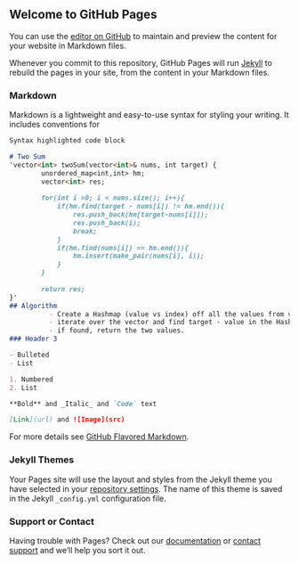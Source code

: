 ## Welcome to GitHub Pages

You can use the [editor on GitHub](https://github.com/oogwaay/notes/edit/master/README.md) to maintain and preview the content for your website in Markdown files.

Whenever you commit to this repository, GitHub Pages will run [Jekyll](https://jekyllrb.com/) to rebuild the pages in your site, from the content in your Markdown files.

### Markdown

Markdown is a lightweight and easy-to-use syntax for styling your writing. It includes conventions for

```markdown
Syntax highlighted code block

# Two Sum
'vector<int> twoSum(vector<int>& nums, int target) {
        unordered_map<int,int> hm;
        vector<int> res;
        
        for(int i =0; i < nums.size(); i++){
            if(hm.find(target - nums[i]) != hm.end()){
                res.push_back(hm[target-nums[i]]);
                res.push_back(i);
                break;
            }
            if(hm.find(nums[i]) == hm.end()){
                hm.insert(make_pair(nums[i], i));
            }
        }
        
        return res;
}'
## Algorithm
          - Create a Hashmap (value vs index) off all the values from vector.
          - iterate over the vector and find target - value in the Hashmap
          - if found, return the two values. 
### Header 3

- Bulleted
- List

1. Numbered
2. List

**Bold** and _Italic_ and `Code` text

[Link](url) and ![Image](src)
```

For more details see [GitHub Flavored Markdown](https://guides.github.com/features/mastering-markdown/).

### Jekyll Themes

Your Pages site will use the layout and styles from the Jekyll theme you have selected in your [repository settings](https://github.com/oogwaay/notes/settings). The name of this theme is saved in the Jekyll `_config.yml` configuration file.

### Support or Contact

Having trouble with Pages? Check out our [documentation](https://help.github.com/categories/github-pages-basics/) or [contact support](https://github.com/contact) and we’ll help you sort it out.
